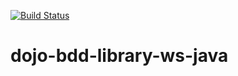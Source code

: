
[![Build Status](https://travis-ci.org/GeReinhart/dojo-bdd-library-ws-java.svg?branch=master)](https://travis-ci.org/GeReinhart/dojo-bdd-library-ws-java)

# dojo-bdd-library-ws-java

      



